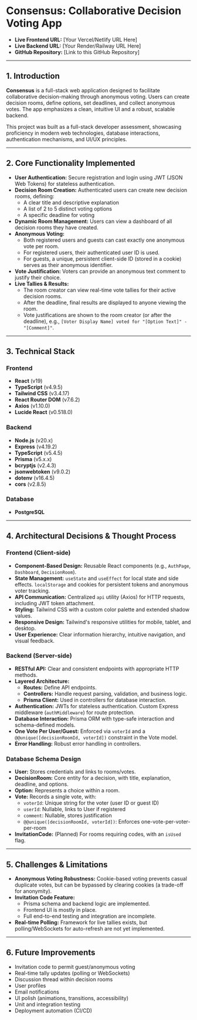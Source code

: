 # Consensus: Collaborative Decision Voting App

- **Live Frontend URL:** [Your Vercel/Netlify URL Here]
- **Live Backend URL:** [Your Render/Railway URL Here]
- **GitHub Repository:** [Link to this GitHub Repository]

---

## 1. Introduction

**Consensus** is a full-stack web application designed to facilitate collaborative decision-making through anonymous voting. Users can create decision rooms, define options, set deadlines, and collect anonymous votes. The app emphasizes a clean, intuitive UI and a robust, scalable backend.

This project was built as a full-stack developer assessment, showcasing proficiency in modern web technologies, database interactions, authentication mechanisms, and UI/UX principles.

---

## 2. Core Functionality Implemented

- **User Authentication:** Secure registration and login using JWT (JSON Web Tokens) for stateless authentication.
- **Decision Room Creation:** Authenticated users can create new decision rooms, defining:
  - A clear title and descriptive explanation
  - A list of 2 to 5 distinct voting options
  - A specific deadline for voting
- **Dynamic Room Management:** Users can view a dashboard of all decision rooms they have created.
- **Anonymous Voting:**
  - Both registered users and guests can cast exactly one anonymous vote per room.
  - For registered users, their authenticated user ID is used.
  - For guests, a unique, persistent client-side ID (stored in a cookie) serves as their anonymous identifier.
- **Vote Justification:** Voters can provide an anonymous text comment to justify their choice.
- **Live Tallies & Results:**
  - The room creator can view real-time vote tallies for their active decision rooms.
  - After the deadline, final results are displayed to anyone viewing the room.
  - Vote justifications are shown to the room creator (or after the deadline), e.g., `[Voter Display Name] voted for "[Option Text]" - "[Comment]"`.

---

## 3. Technical Stack

### Frontend

- **React** (v19)
- **TypeScript** (v4.9.5)
- **Tailwind CSS** (v3.4.17)
- **React Router DOM** (v7.6.2)
- **Axios** (v1.10.0)
- **Lucide React** (v0.518.0)

### Backend

- **Node.js** (v20.x)
- **Express** (v4.19.2)
- **TypeScript** (v5.4.5)
- **Prisma** (v5.x.x)
- **bcryptjs** (v2.4.3)
- **jsonwebtoken** (v9.0.2)
- **dotenv** (v16.4.5)
- **cors** (v2.8.5)

### Database

- **PostgreSQL**

---

## 4. Architectural Decisions & Thought Process

### Frontend (Client-side)

- **Component-Based Design:** Reusable React components (e.g., `AuthPage`, `Dashboard`, `DecisionRoom`).
- **State Management:** `useState` and `useEffect` for local state and side effects. `localStorage` and cookies for persistent tokens and anonymous voter tracking.
- **API Communication:** Centralized `api` utility (Axios) for HTTP requests, including JWT token attachment.
- **Styling:** Tailwind CSS with a custom color palette and extended shadow values.
- **Responsive Design:** Tailwind's responsive utilities for mobile, tablet, and desktop.
- **User Experience:** Clear information hierarchy, intuitive navigation, and visual feedback.

### Backend (Server-side)

- **RESTful API:** Clear and consistent endpoints with appropriate HTTP methods.
- **Layered Architecture:**
  - **Routes:** Define API endpoints.
  - **Controllers:** Handle request parsing, validation, and business logic.
  - **Prisma Client:** Used in controllers for database interaction.
- **Authentication:** JWTs for stateless authentication. Custom Express middleware (`authMiddleware`) for route protection.
- **Database Interaction:** Prisma ORM with type-safe interaction and schema-defined models.
- **One Vote Per User/Guest:** Enforced via `voterId` and a `@@unique([decisionRoomId, voterId])` constraint in the Vote model.
- **Error Handling:** Robust error handling in controllers.

### Database Schema Design

- **User:** Stores credentials and links to rooms/votes.
- **DecisionRoom:** Core entity for a decision, with title, explanation, deadline, and options.
- **Option:** Represents a choice within a room.
- **Vote:** Records a single vote, with:
  - `voterId`: Unique string for the voter (user ID or guest ID)
  - `userId`: Nullable, links to User if registered
  - `comment`: Nullable, stores justification
  - `@@unique([decisionRoomId, voterId])`: Enforces one-vote-per-voter-per-room
- **InvitationCode:** (Planned) For rooms requiring codes, with an `isUsed` flag.

---

## 5. Challenges & Limitations

- **Anonymous Voting Robustness:** Cookie-based voting prevents casual duplicate votes, but can be bypassed by clearing cookies (a trade-off for anonymity).
- **Invitation Code Feature:**
  - Prisma schema and backend logic are implemented.
  - Frontend UI is mostly in place.
  - Full end-to-end testing and integration are incomplete.
- **Real-time Polling:** Framework for live tallies exists, but polling/WebSockets for auto-refresh are not yet implemented.

---

## 6. Future Improvements

- Invitation code to permit guest/anonymous voting
- Real-time tally updates (polling or WebSockets)
- Discussion thread within decision rooms
- User profiles
- Email notifications
- UI polish (animations, transitions, accessibility)
- Unit and integration testing
- Deployment automation (CI/CD)
